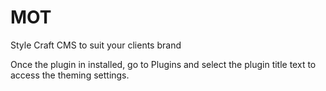 # MOT
Style Craft CMS to suit your clients brand

Once the plugin in installed, go to Plugins and select the plugin title text to access the theming settings.
